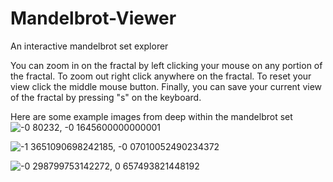 
# Mandelbrot-Viewer
An interactive mandelbrot set explorer
 
 You can zoom in on the fractal by left clicking your mouse on any portion of the fractal.
 To zoom out right click anywhere on the fractal.
 To reset your view click the middle mouse button.
 Finally, you can save your current view of the fractal by pressing "s" on the keyboard.


Here are some example images from deep within the mandelbrot set
![-0 80232, -0 1645600000000001](https://user-images.githubusercontent.com/49791407/127788693-072b9889-d9d3-4a30-987c-4c7a1b266600.png)

![-1 3651090698242185, -0 07010052490234372](https://user-images.githubusercontent.com/49791407/127788704-853e4384-a1fc-4f8c-af15-1b4599f35eba.png)

![-0 298799753142272, 0 657493821448192](https://user-images.githubusercontent.com/49791407/127788874-389f8daf-0110-4b51-9893-32f8cff86b75.png)
